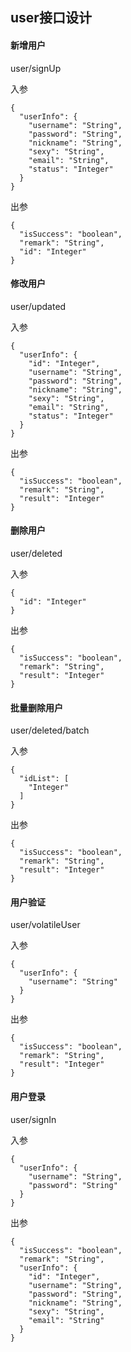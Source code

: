 ## user接口设计

#### 新增用户
user/signUp

入参

    {
      "userInfo": {
        "username": "String",
        "password": "String",
        "nickname": "String",
        "sexy": "String",
        "email": "String",
        "status": "Integer"
      }
    }

出参

    {
      "isSuccess": "boolean",
      "remark": "String",
      "id": "Integer"
    }

#### 修改用户

user/updated

入参

    {
      "userInfo": {
        "id": "Integer",
        "username": "String",
        "password": "String",
        "nickname": "String",
        "sexy": "String",
        "email": "String",
        "status": "Integer"
      }
    }

出参

    {
      "isSuccess": "boolean",
      "remark": "String",
      "result": "Integer"
    }

#### 删除用户

user/deleted

入参

    {
      "id": "Integer"
    }

出参

	{
      "isSuccess": "boolean",
      "remark": "String",
      "result": "Integer"
    }

#### 批量删除用户

user/deleted/batch

入参

    {
      "idList": [
        "Integer"
      ]
    }

出参

	{
      "isSuccess": "boolean",
      "remark": "String",
      "result": "Integer"
    }

#### 用户验证

user/volatileUser

入参

    {
      "userInfo": {
        "username": "String"
      }
    }

出参

    {
      "isSuccess": "boolean",
      "remark": "String",
      "result": "Integer"
    }



#### 用户登录

user/signIn

入参

    {
      "userInfo": {
        "username": "String",
        "password": "String"
      }
    }

出参

    {
      "isSuccess": "boolean",
      "remark": "String",
      "userInfo": {
        "id": "Integer",
        "username": "String",
        "password": "String",
        "nickname": "String",
        "sexy": "String",
        "email": "String"
      }
    }

























